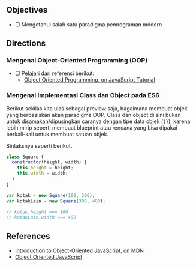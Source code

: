 #

## Objectives

- ▢ Mengetahui salah satu paradigma pemrograman modern

## Directions

### Mengenal Object-Oriented Programming (OOP)

- ▢ Pelajari dari referensi berikut:
  - [Object Oriented Programming, on JavaScript Tutorial](http://javascript.info/tutorial/object-oriented-programming)

### Mengenal Implementasi Class dan Object pada ES6

Berikut sekilas kita ulas sebagai preview saja, bagaimana membuat objek yang berbasiskan akan paradigma OOP. Class dan object di sini bukan untuk disamakan/dipusingkan caranya dengan tipe data objek (`{}`), karena lebih mirip seperti membuat blueprint atau rencana yang bisa dipakai berkali-kali untuk membuat satuan objek.

Sintaksnya seperti berikut.

```javascript
class Square {
  constructor(height, width) {
    this.height = height;
    this.width = width;
  }
}

var kotak = new Square(100, 200);
var kotakLain = new Square(300, 400);

// kotak.height === 100
// kotakLain.width === 400
```

## References

- [Introduction to Object-Oriented JavaScript, on MDN](https://developer.mozilla.org/en-US/docs/Web/JavaScript/Introduction_to_Object-Oriented_JavaScript)
- [Object Oriented JavaScript](https://www.udacity.com/course/object-oriented-javascript--ud015)
